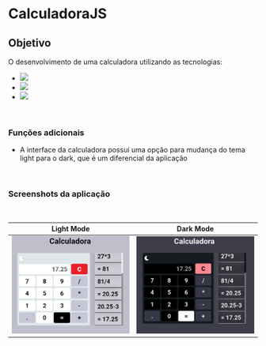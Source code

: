 # CalculadoraJS

## Objetivo

O desenvolvimento de uma calculadora utilizando as tecnologias:

- <img src="https://img.shields.io/badge/html5%20-%23E34F26.svg?&style=for-the-badge&logo=html5&logoColor=white"/> 
- <img src="https://img.shields.io/badge/css3%20-%231572B6.svg?&style=for-the-badge&logo=css3&logoColor=white"/>  
- <img src="https://img.shields.io/badge/javascript%20-%23323330.svg?&style=for-the-badge&logo=javascript&logoColor=%23F7DF1E"/>
<br>

### Funções adicionais

- A interface da calculadora possui uma opção para mudança do tema light para o dark, que é um diferencial da aplicação


<br>

### Screenshots da aplicação
<br>

Light Mode | Dark Mode 
---|---
| <img src="https://github.com/MatheusAlves00/calculadoraJS/blob/master/screenshots/lightmode.png?raw=true" resize="contain" width="800" />  | <img src="https://github.com/MatheusAlves00/calculadoraJS/blob/master/screenshots/darkmode.png?raw=true" width="800" > |
